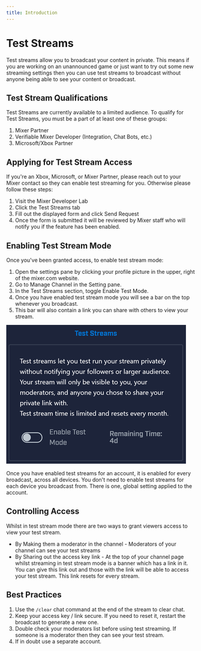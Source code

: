 ```yaml
---
title: Introduction
---
```


# Test Streams
Test streams allow you to broadcast your content in private. This means if you are working on an unannounced game or just want to try out some new streaming settings then you can use test streams to broadcast without anyone being able to see your content or broadcast.

## Test Stream Qualifications
Test Streams are currently available to a limited audience. To qualify for Test Streams, you must be a part of at least one of these groups:
1. Mixer Partner
2. Verifiable Mixer Developer (Integration, Chat Bots, etc.)
3. Microsoft/Xbox Partner

## Applying for Test Stream Access
If you're an Xbox, Microsoft, or Mixer Partner, please reach out to your Mixer contact so they can enable test streaming for you. Otherwise please follow these steps:
1. Visit the Mixer Developer Lab
1. Click the Test Streams tab
1. Fill out the displayed form and click Send Request
1. Once the form is submitted it will be reviewed by Mixer staff who will notify you if the feature has been enabled.

## Enabling Test Stream Mode
Once you've been granted access, to enable test stream mode:
1. Open the settings pane by clicking your profile picture in the upper, right of the mixer.com website.
1. Go to Manage Channel in the Setting pane.
1. In the Test Streams section, toggle Enable Test Mode.
1. Once you have enabled test stream mode you will see a bar on the top whenever you broadcast.
1. This bar will also contain a link you can share with others to view your stream.

![](enable.png)

Once you have enabled test streams for an account, it is enabled for every broadcast, across all devices. You don't need to enable test streams for each device you broadcast from. There is one, global setting applied to the account.

## Controlling Access
Whilst in test stream mode there are two ways to grant viewers access to view your test stream.

* By Making them a moderator in the channel - Moderators of your channel can see your test streams
* By Sharing out the access key link - At the top of your channel page whilst streaming in test stream mode is a banner which has a link in it. You can give this link out and those with the link will be able to access your test stream. This link resets for every stream.

## Best Practices
1. Use the `/clear` chat command at the end of the stream to clear chat.
2. Keep your access key / link secure. If you need to reset it, restart the broadcast to generate a new one.
3. Double check your moderators list before using test streaming. If someone is a moderator then they can see your test stream.
4. If in doubt use a separate account.
